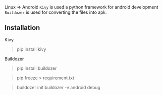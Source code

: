 Linux => Android
`Kivy` is used a python framework for android development
`Buildozer` is used for converting the files into apk.

## Installation

Kivy
>pip install kivy

Buildozer
>pip install buildozer

>pip freeze > requirement.txt

>buildozer init
>buildozer -v android debug
